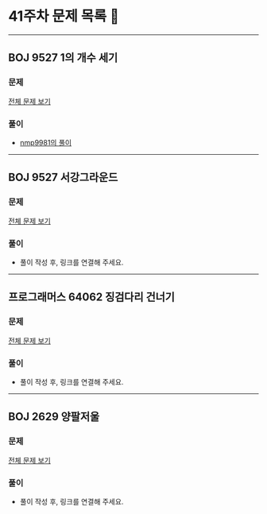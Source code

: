 # 41주차 문제 목록 📝
___
## BOJ 9527 1의 개수 세기
### 문제
[전체 문제 보기](https://www.acmicpc.net/problem/9527)

### 풀이
- [nmp9981의 풀이](https://blog.naver.com/tybnasgo/222851588348)
___
## BOJ 9527 서강그라운드
### 문제
[전체 문제 보기](https://www.acmicpc.net/problem/14938)

### 풀이
- 풀이 작성 후, 링크를 연결해 주세요.

___
## 프로그래머스 64062 징검다리 건너기
### 문제
[전체 문제 보기](https://school.programmers.co.kr/learn/courses/30/lessons/64062)

### 풀이
- 풀이 작성 후, 링크를 연결해 주세요.
___
## BOJ 2629 양팔저울
### 문제
[전체 문제 보기](https://www.acmicpc.net/problem/2629)

### 풀이
- 풀이 작성 후, 링크를 연결해 주세요.
